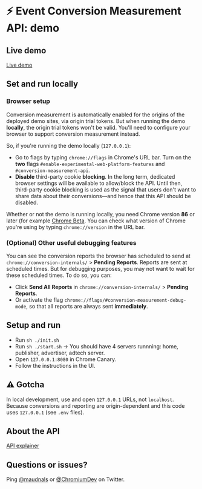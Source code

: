 # ⚡️ Event Conversion Measurement API: demo

## Live demo

[Live demo](https://goo.gle/sppi-devrel-eventlevel)

## Set and run locally

### Browser setup

Conversion measurement is automatically enabled for the origins of the deployed demo sites, via origin trial tokens.
But when running the demo **locally**, the origin trial tokens won't be valid. You'll need to configure your browser to support conversion measurement instead.

So, if you're running the demo locally (`127.0.0.1`):

- Go to flags by typing `chrome://flags` in Chrome's URL bar. Turn on the **two** flags `#enable-experimental-web-platform-features` and `#conversion-measurement-api`.
- **Disable** third-party cookie **blocking**. In the long term, dedicated browser settings will be available to allow/block the API. Until then, third-party cookie blocking is used as the signal that users don't want to share data about their conversions—and hence that this API should be disabled.

Whether or not the demo is running locally, you need Chrome version **86** or later (for example [Chrome Beta](https://www.google.com/chrome/beta/).
You can check what version of Chrome you're using by typing `chrome://version` in the URL bar.

### (Optional) Other useful debugging features

You can see the conversion reports the browser has scheduled to send at `chrome://conversion-internals/` > **Pending Reports**.
Reports are sent at scheduled times. But for debugging purposes, you may not want to wait for these scheduled times.
To do so, you can:

- Click **Send All Reports** in `chrome://conversion-internals/` > **Pending Reports**.
- Or activate the flag `chrome://flags/#conversion-measurement-debug-mode`, so that all reports are always sent **immediately**.

## Setup and run

- Run `sh ./init.sh`
- Run `sh ./start.sh` -> You should have 4 servers runnning: home, publisher, advertiser, adtech server.
- Open `127.0.0.1:8080` in Chrome Canary.
- Follow the instructions in the UI.

## ⚠️ Gotcha

In local development, use and open `127.0.0.1` URLs, not `localhost`. Because conversions and reporting are origin-dependent and this code uses `127.0.0.1` (see `.env` files).

## About the API

[API explainer](https://github.com/WICG/conversion-measurement-api)

## Questions or issues?

Ping [@maudnals](https://twitter.com/maudnals) or [@ChromiumDev](https://twitter.com/ChromiumDev) on Twitter.
